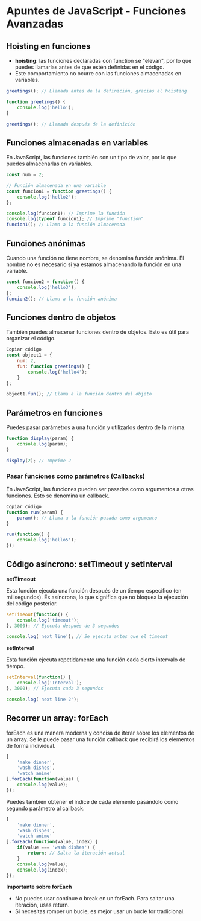 # Apuntes de JavaScript - Funciones Avanzadas
## Hoisting en funciones

-  **hoisting**: las funciones declaradas con function se "elevan", por lo que puedes llamarlas antes de que estén definidas en el código.
- Este comportamiento no ocurre con las funciones almacenadas en variables.

```javascript
greetings(); // Llamada antes de la definición, gracias al hoisting

function greetings() {
    console.log('hello');
}

greetings(); // Llamada después de la definición
```

## Funciones almacenadas en variables
En JavaScript, las funciones también son un tipo de valor, por lo que puedes almacenarlas en variables.

```javascript
const num = 2;

// Función almacenada en una variable
const funcion1 = function greetings() {
    console.log('hello2');
};

console.log(funcion1); // Imprime la función
console.log(typeof funcion1); // Imprime "function"
funcion1(); // Llama a la función almacenada
```

## Funciones anónimas
Cuando una función no tiene nombre, se denomina función anónima. El nombre no es necesario si ya estamos almacenando la función en una variable.

```javascript
const funcion2 = function() {
    console.log('hello3');
};
funcion2(); // Llama a la función anónima
```

## Funciones dentro de objetos
También puedes almacenar funciones dentro de objetos. Esto es útil para organizar el código.

```javascript
Copiar código
const object1 = {
    num: 2,
    fun: function greetings() {
        console.log('hello4');
    }
};

object1.fun(); // Llama a la función dentro del objeto
```

## Parámetros en funciones
Puedes pasar parámetros a una función y utilizarlos dentro de la misma.

```javascript
function display(param) {
    console.log(param);
}

display(2); // Imprime 2
```

### Pasar funciones como parámetros (Callbacks)
En JavaScript, las funciones pueden ser pasadas como argumentos a otras funciones. Esto se denomina un callback.

```javascript
Copiar código
function run(param) {
    param(); // Llama a la función pasada como argumento
}

run(function() {
    console.log('hello5');
});
```
## Código asíncrono: setTimeout y setInterval

**setTimeout**

Esta función ejecuta una función después de un tiempo específico (en milisegundos). Es asíncrona, lo que significa que no bloquea la ejecución del código posterior.

```javascript
setTimeout(function() {
    console.log('timeout');
}, 3000); // Ejecuta después de 3 segundos

console.log('next line'); // Se ejecuta antes que el timeout
```
**setInterval**

Esta función ejecuta repetidamente una función cada cierto intervalo de tiempo.

```javascript
setInterval(function() {
    console.log('Interval');
}, 3000); // Ejecuta cada 3 segundos

console.log('next line 2');
```


## Recorrer un array: forEach
forEach es una manera moderna y concisa de iterar sobre los elementos de un array. Se le puede pasar una función callback que recibirá los elementos de forma individual.

```javascript
[
    'make dinner',
    'wash dishes',
    'watch anime'
].forEach(function(value) {
    console.log(value);
});
```
Puedes también obtener el índice de cada elemento pasándolo como segundo parámetro al callback.

```javascript
[
    'make dinner',
    'wash dishes',
    'watch anime'
].forEach(function(value, index) {
    if(value === 'wash dishes') {
        return; // Salta la iteración actual
    }
    console.log(value);
    console.log(index);
});
```
**Importante sobre forEach**

- No puedes usar continue o break en un forEach. Para saltar una iteración, usas return.
- Si necesitas romper un bucle, es mejor usar un bucle for tradicional.
